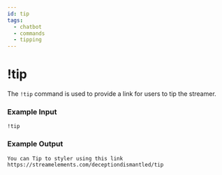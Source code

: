 ```yaml
---
id: tip
tags:
  - chatbot
  - commands
  - tipping
---
```

# !tip

The `!tip` command is used to provide a link for users to tip the streamer.

### Example Input

```
!tip
```

### Example Output

```
You can Tip to styler using this link https://streamelements.com/deceptiondismantled/tip
```
